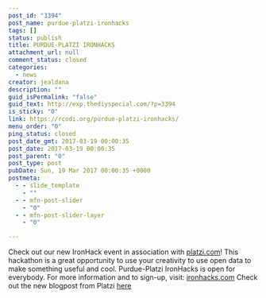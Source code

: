 ```yaml
---
post_id: "3394"
post_name: purdue-platzi-ironhacks
tags: []
status: publish
title: PURDUE-PLATZI IRONHACKS
attachment_url: null
comment_status: closed
categories:
  - news
creator: jealdana
description: ""
guid_isPermalink: "false"
guid_text: http://exp.thediyspecial.com/?p=3394
is_sticky: "0"
link: https://rcodi.org/purdue-platzi-ironhacks/
menu_order: "0"
ping_status: closed
post_date_gmt: 2017-03-19 00:00:35
post_date: 2017-03-19 00:00:35
post_parent: "0"
post_type: post
pubDate: Sun, 19 Mar 2017 00:00:35 +0000
postmeta:
  - - slide_template
    - ""
  - - mfn-post-slider
    - "0"
  - - mfn-post-slider-layer
    - "0"

---
```

Check out our new IronHack event in association with [platzi.com](http://www.platzi.com/)! This hackathon is a great opportunity to use your creativity to use open data to make something useful and cool. Purdue-Platzi IronHacks is open for everybody. For more information and to sign-up, visit: [ironhacks.com](http://www.ironhacks.com/) Check out the new blogpost from Platzi [here](https://platzi.com/blog/ironhacks-2017/)
